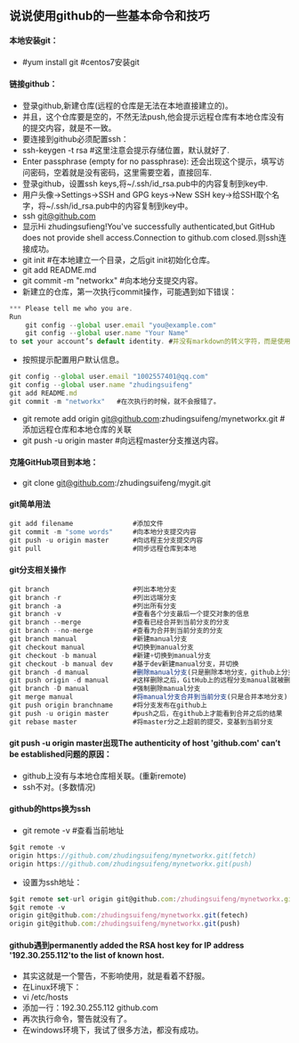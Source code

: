## 说说使用github的一些基本命令和技巧
#### 本地安装git：
- #yum install git  #centos7安装git
#### 链接github：
- 登录github,新建仓库(远程的仓库是无法在本地直接建立的)。
- 并且，这个仓库要是空的，不然无法push,他会提示远程仓库有本地仓库没有的提交内容，就是不一致。
- 要连接到github必须配置ssh：
- ssh-keygen -t rsa    #这里注意会提示存储位置，默认就好了.
- Enter passphrase (empty for no passphrase): 还会出现这个提示，填写访问密码，空着就是没有密码，这里需要空着，直接回车.
- 登录github，设置ssh keys,将~/.ssh/id_rsa.pub中的内容复制到key中.
- 用户头像->Settings->SSH and GPG keys->New SSH key->给SSH取个名字，将~/.ssh/id_rsa.pub中的内容复制到key中。
- ssh git@github.com
- 显示Hi zhudingsufieng!You've successfully authenticated,but GitHub does not provide shell access.Connection to github.com closed.则ssh连接成功。
- git init   #在本地建立一个目录，之后git init初始化仓库。
- git add README.md
- git commit -m "networkx"    #向本地分支提交内容。
- 新建立的仓库，第一次执行commit操作，可能遇到如下错误：
```javascript
*** Please tell me who you are.
Run
	git config --global user.email "you@example.com"
	git config --global user.name "Your Name"
to set your account’s default identity. #并没有markdown的转义字符，而是使用中文引号代替的。
```
- 按照提示配置用户默认信息。
```javascript
git config --global user.email "1002557401@qq.com"
git config --global user.name "zhudingsuifeng"
git add README.md
git commit -m "networkx"   #在次执行的时候，就不会报错了。
```
- git remote add origin git@github.com:zhudingsuifeng/mynetworkx.git #添加远程仓库和本地仓库的关联
- git push -u origin master    #向远程master分支推送内容。
#### 克隆GitHub项目到本地：
- git clone git@github.com:/zhudingsuifeng/mygit.git
#### git简单用法
```javascript
git add filename               #添加文件
git commit -m "some words"     #向本地分支提交内容
git push -u origin master      #向远程主分支提交内容
git pull                       #同步远程仓库到本地
```
#### git分支相关操作
```javascript
git branch                     #列出本地分支
git branch -r                  #列出远端分支
git branch -a                  #列出所有分支
git branch -v                  #查看各个分支最后一个提交对象的信息
git branch --merge             #查看已经合并到当前分支的分支
git branch --no-merge          #查看为合并到当前分支的分支
git branch manual              #新建manual分支
git checkout manual            #切换到manual分支
git checkout -b manual         #新建+切换到manual分支
git checkout -b manual dev     #基于dev新建manual分支，并切换
git branch -d manual           #删除manual分支(只是删除本地分支，github上分支还存在)
git push origin -d manual      #这样删除之后，GitHub上的远程分支manual就被删除掉了，这个删除和本地是独立的，如果只删除远程分支，本地分支还在
git branch -D manual           #强制删除manual分支
git merge manual               #将manual分支合并到当前分支(只是合并本地分支)
git push origin branchname     #将分支发布在github上
git push -u origin master      #push之后，在github上才能看到合并之后的结果
git rebase master              #将master分之上超前的提交，变基到当前分支
```
#### git push -u origin master出现The authenticity of host 'github.com' can’t be established问题的原因：
- github上没有与本地仓库相关联。(重新remote)
- ssh不对。(多数情况)
#### github的https换为ssh
- git remote -v  #查看当前地址
```javascript
$git remote -v
origin https://github.com/zhudingsuifeng/mynetworkx.git(fetch)
origin https://github.com/zhudingsuifeng/mynetworkx.git(push)
```
- 设置为ssh地址：
```javascript
$git remote set-url origin git@github.com:/zhudingsuifeng/mynetworkx.git
$git remote -v
origin git@github.com:/zhudingsuifeng/mynetworkx.git(fetech)
origin git@github.com:/zhudingsuifeng/mynetworkx.git(push)
```
#### github遇到permanently added the RSA host key for IP address '192.30.255.112'to the list of known host.
- 其实这就是一个警告，不影响使用，就是看着不舒服。
- 在Linux环境下：
- vi /etc/hosts 
- 添加一行：192.30.255.112  github.com
- 再次执行命令，警告就没有了。
- 在windows环境下，我试了很多方法，都没有成功。
